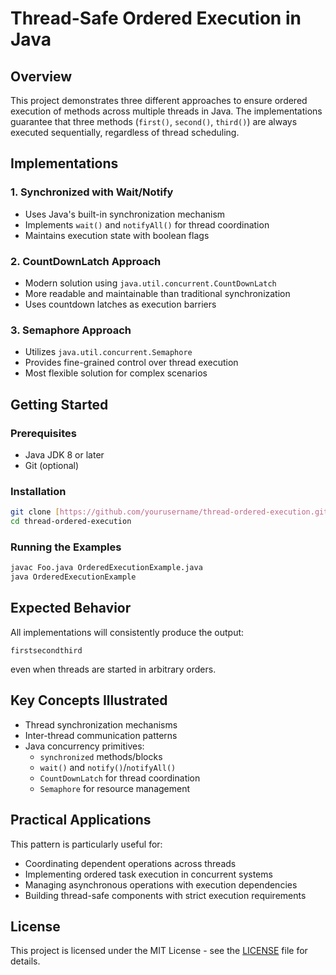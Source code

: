 # Thread-Safe Ordered Execution in Java

## Overview
This project demonstrates three different approaches to ensure ordered execution of methods across multiple threads in Java. The implementations guarantee that three methods (`first()`, `second()`, `third()`) are always executed sequentially, regardless of thread scheduling.

## Implementations

### 1. Synchronized with Wait/Notify
- Uses Java's built-in synchronization mechanism
- Implements `wait()` and `notifyAll()` for thread coordination
- Maintains execution state with boolean flags

### 2. CountDownLatch Approach
- Modern solution using `java.util.concurrent.CountDownLatch`
- More readable and maintainable than traditional synchronization
- Uses countdown latches as execution barriers

### 3. Semaphore Approach
- Utilizes `java.util.concurrent.Semaphore`
- Provides fine-grained control over thread execution
- Most flexible solution for complex scenarios

## Getting Started

### Prerequisites
- Java JDK 8 or later
- Git (optional)

### Installation
```bash
git clone [https://github.com/yourusername/thread-ordered-execution.git](https://github.com/AyiokaMecha/Thread-Synchronization-for-Ordered-Execution-in-Java.git)
cd thread-ordered-execution
```

### Running the Examples
```bash
javac Foo.java OrderedExecutionExample.java
java OrderedExecutionExample
```

## Expected Behavior
All implementations will consistently produce the output:
```
firstsecondthird
```
even when threads are started in arbitrary orders.

## Key Concepts Illustrated
- Thread synchronization mechanisms
- Inter-thread communication patterns
- Java concurrency primitives:
  - `synchronized` methods/blocks
  - `wait()` and `notify()`/`notifyAll()`
  - `CountDownLatch` for thread coordination
  - `Semaphore` for resource management

## Practical Applications
This pattern is particularly useful for:
- Coordinating dependent operations across threads
- Implementing ordered task execution in concurrent systems
- Managing asynchronous operations with execution dependencies
- Building thread-safe components with strict execution requirements

## License
This project is licensed under the MIT License - see the [LICENSE](LICENSE) file for details.
